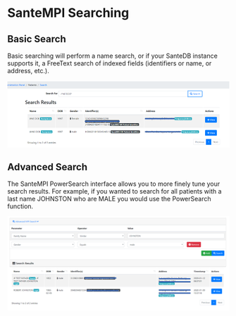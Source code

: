 # SanteMPI Searching

## Basic Search

Basic searching will perform a name search, or if your SanteDB instance supports it, a FreeText search of indexed fields (identifiers or name, or address, etc.).&#x20;

![](<../.gitbook/assets/image (71).png>)

## Advanced Search

The SanteMPI PowerSearch interface allows you to more finely tune your search results. For example, if you wanted to search for all patients with a last name JOHNSTON who are MALE you would use the PowerSearch function.

![](<../.gitbook/assets/image (72).png>)

